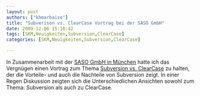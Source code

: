 ```yaml
---
layout: post
authors: ["khmarbaise"]
title: "Subverison vs. ClearCase Vortrag bei der SASO GmbH"
date: 2009-12-06 15:10:42
tags: [SKM,Neuigkeiten,Subversion,ClearCase]
categories: [SKM,Neuigkeiten,Subversion,ClearCase]

---
```

In Zusammenarbeit mit der <a href="http://www.saso.de/"  title="SASO, Software &amp; Consulting GmbH">SASO GmbH in München</a> hatte ich das Vergnügen einen Vortrag zum Thema <a href="/uploads/SVNVCCC.pdf" title="SVNVCCC.pdf" target="_blank">Subversion vs. ClearCase</a> zu halten, der die Vorteile- und auch die Nachteile von Subversion zeigt. In einer Regen Diskussion zeigten sich die Unterschiedlichen Ansichten sowohl zum Thema: Subversion als auch zu ClearCase.

